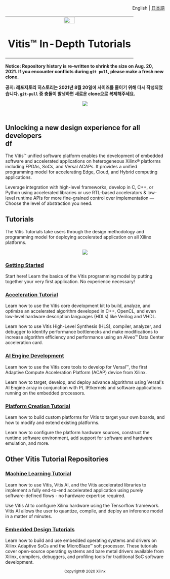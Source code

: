 <p align="right"><a>English</a> | <a href="docs-jp/README.md">日本語</a></p>
<table width="100%">
 <tr width="100%">
    <td align="center"><img src="https://www.xilinx.com/content/dam/xilinx/imgs/press/media-kits/corporate/xilinx-logo.png" width="30%"/><h1>Vitis™ In-Depth Tutorials</h1>
    </td>
 </tr>
</table>

**Notice: Repository history is re-written to shrink the size on Aug. 20, 2021. If you encounter conflicts during `git pull`, please make a fresh new clone.**

**공지: 레포지토리 히스토리는 2021년 8월 20일에 사이즈를 줄이기 위해 다시 작성되었습니다. `git-pull` 중 충돌이 발생하면 새로운 clone으로 복제해주세요.**

<div align="center">
    <a href="http://www.youtube.com/watch?v=vFPNlcXAeWI">
    <img
    src="./Getting_Started/Vitis/images/intro_video.png">
    </a>
</div>

## </br>Unlocking a new design experience for all developers </br> df

The Vitis&trade; unified software platform enables the development of embedded software and accelerated applications on heterogeneous Xilinx&reg; platforms including FPGAs, SoCs, and Versal ACAPs. It provides a unified programming model for accelerating Edge, Cloud, and Hybrid computing applications.

Leverage integration with high-level frameworks, develop in C, C++, or Python using accelerated libraries or use RTL-based accelerators & low-level runtime APIs for more fine-grained control over implementation — Choose the level of abstraction you need.

## Tutorials

The Vitis Tutorials take users through the design methodology and programming model for deploying accelerated application on all Xilinx platforms.

<p align="center">
    <img src="./Getting_Started/Vitis/images/vitis-landing-graphic-boards-u50.png">
</p>

### [Getting Started](./Getting_Started)

Start here! Learn the basics of the Vitis programming model by putting together your very first application. No experience necessary!

### [Acceleration Tutorial](./Hardware_Acceleration)

Learn how to use the Vitis core development kit to build, analyze, and optimize an accelerated algorithm developed in C++, OpenCL, and even low-level hardware description languages (HDLs) like Verilog and VHDL.

Learn how to use Vitis High-Level Synthesis (HLS), compiler, analyzer, and debugger to identify performance bottlenecks and make modifications to increase algorithm efficiency and performance using an Alveo&trade; Data Center acceleration card.

### [AI Engine Development](./AI_Engine_Development)

Learn how to use the Vitis core tools to develop for Versal&trade;, the first Adaptive Compute Acceleration Platform (ACAP) device from Xilinx.

Learn how to target, develop, and deploy advance algorithms using Versal's AI Engine array in conjunction with PL IP/kernels and software applications running on the embedded processors.


### [Platform Creation Tutorial](./Vitis_Platform_Creation)

Learn how to build custom platforms for Vitis to target your own boards, and how to modify and extend existing platforms.

Learn how to configure the platform hardware sources, construct the runtime software environment, add support for software and
hardware emulation, and more.

## Other Vitis Tutorial Repositories

### [Machine Learning Tutorial](https://github.com/xilinx/Vitis-AI-Tutorials) 

Learn how to use Vitis, Vitis AI, and the Vitis accelerated libraries to implement a fully end-to-end accelerated application using purely software-defined flows - no hardware expertise required.

Use Vitis AI to configure Xilinx hardware using the Tensorflow framework. Vitis AI allows the user to quantize, compile, and deploy an inference model in a matter of minutes.

### [Embedded Design Tutorials](http://xilinx.github.io/Embedded-Design-Tutorials)

Learn how to build and use embedded operating systems and drivers on Xilinx Adaptive SoCs and the MicroBlaze™ soft processor. These tutorials cover open-source operating systems and bare metal drivers available from Xilinx, compilers, debuggers, and profiling tools for traditional SoC software development.


<p align="center"><sup>Copyright&copy; 2020 Xilinx</sup></p>
